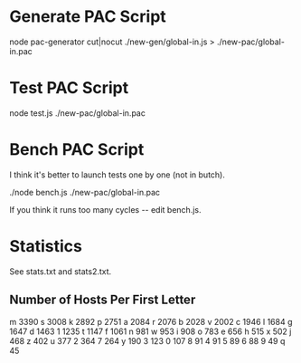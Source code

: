 # Generate PAC Script

node pac-generator cut|nocut ./new-gen/global-in.js > ./new-pac/global-in.pac

# Test PAC Script

node test.js ./new-pac/global-in.pac

# Bench PAC Script

I think it's better to launch tests one by one (not in butch).

./node bench.js ./new-pac/global-in.pac

If you think it runs too many cycles -- edit bench.js.

# Statistics

See stats.txt and stats2.txt.

## Number of Hosts Per First Letter

m 3390
s 3008
k 2892
p 2751
a 2084
r 2076
b 2028
v 2002
c 1946
l 1684
g 1647
d 1463
1 1235
t 1147
f 1061
n 981
w 953
i 908
o 783
e 656
h 515
x 502
j 468
z 402
u 377
2 364
7 264
y 190
3 123
0 107
8 91
4 91
5 89
6 88
9 49
q 45
